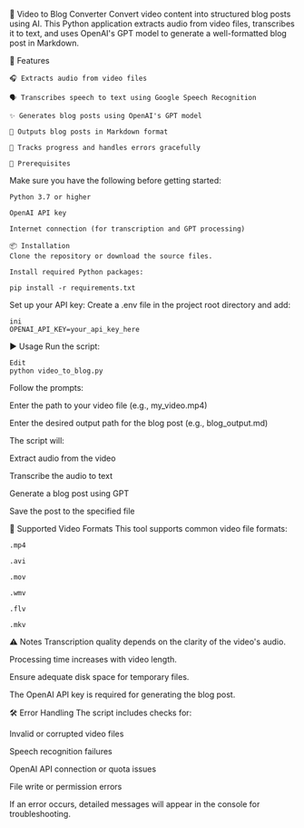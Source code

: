 🎥 Video to Blog Converter
Convert video content into structured blog posts using AI.
This Python application extracts audio from video files, transcribes it to text, and uses OpenAI's GPT model to generate a well-formatted blog post in Markdown.

🚀 Features
```
🎧 Extracts audio from video files

🗣️ Transcribes speech to text using Google Speech Recognition

✨ Generates blog posts using OpenAI's GPT model

📝 Outputs blog posts in Markdown format

🔄 Tracks progress and handles errors gracefully

🧰 Prerequisites
```
Make sure you have the following before getting started:
```
Python 3.7 or higher

OpenAI API key

Internet connection (for transcription and GPT processing)

📦 Installation
Clone the repository or download the source files.

Install required Python packages:

pip install -r requirements.txt
```
Set up your API key:
Create a .env file in the project root directory and add:
```
ini
OPENAI_API_KEY=your_api_key_here

```
▶️ Usage
Run the script:
```
Edit
python video_to_blog.py
```
Follow the prompts:

Enter the path to your video file (e.g., my_video.mp4)

Enter the desired output path for the blog post (e.g., blog_output.md)

The script will:

Extract audio from the video

Transcribe the audio to text

Generate a blog post using GPT

Save the post to the specified file

🎥 Supported Video Formats
This tool supports common video file formats:
```
.mp4

.avi

.mov

.wmv

.flv

.mkv
```
⚠️ Notes
Transcription quality depends on the clarity of the video's audio.

Processing time increases with video length.

Ensure adequate disk space for temporary files.

The OpenAI API key is required for generating the blog post.

🛠️ Error Handling
The script includes checks for:

Invalid or corrupted video files

Speech recognition failures

OpenAI API connection or quota issues

File write or permission errors

If an error occurs, detailed messages will appear in the console for troubleshooting.
